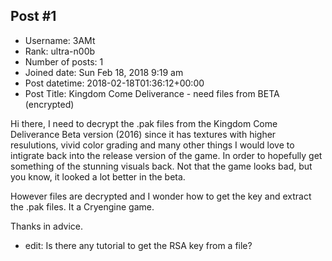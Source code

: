 ## Post #1
- Username: 3AMt
- Rank: ultra-n00b
- Number of posts: 1
- Joined date: Sun Feb 18, 2018 9:19 am
- Post datetime: 2018-02-18T01:36:12+00:00
- Post Title: Kingdom Come Deliverance - need files from BETA (encrypted)

Hi there,
I need to decrypt the .pak files from the Kingdom Come Deliverance Beta version (2016) since it has textures with higher resulutions, vivid color grading and many other things I would love to intigrate back into the release version of the game. In order to hopefully get something of the stunning visuals back. Not that the game looks bad, but you know, it looked a lot better in the beta.

However files are decrypted and I wonder how to get the key and extract the .pak files. It a Cryengine game.

Thanks in advice.

* edit: Is there any tutorial to get the RSA key from a file?

